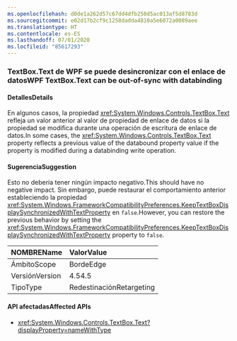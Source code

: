 ```yaml
---
ms.openlocfilehash: d0de1a262d57c67dd4dfb258d5ac013af5d8783d
ms.sourcegitcommit: e02d17b2cf9c1258dadda4810a5e6072a0089aee
ms.translationtype: HT
ms.contentlocale: es-ES
ms.lasthandoff: 07/01/2020
ms.locfileid: "85617293"
---
```

### <a name="wpf-textboxtext-can-be-out-of-sync-with-databinding"></a><span data-ttu-id="47b88-101">TextBox.Text de WPF se puede desincronizar con el enlace de datos</span><span class="sxs-lookup"><span data-stu-id="47b88-101">WPF TextBox.Text can be out-of-sync with databinding</span></span>

#### <a name="details"></a><span data-ttu-id="47b88-102">Detalles</span><span class="sxs-lookup"><span data-stu-id="47b88-102">Details</span></span>

<span data-ttu-id="47b88-103">En algunos casos, la propiedad <xref:System.Windows.Controls.TextBox.Text> refleja un valor anterior al valor de propiedad de enlace de datos si la propiedad se modifica durante una operación de escritura de enlace de datos.</span><span class="sxs-lookup"><span data-stu-id="47b88-103">In some cases, the <xref:System.Windows.Controls.TextBox.Text> property reflects a previous value of the databound property value if the property is modified during a databinding write operation.</span></span>

#### <a name="suggestion"></a><span data-ttu-id="47b88-104">Sugerencia</span><span class="sxs-lookup"><span data-stu-id="47b88-104">Suggestion</span></span>

<span data-ttu-id="47b88-105">Esto no debería tener ningún impacto negativo.</span><span class="sxs-lookup"><span data-stu-id="47b88-105">This should have no negative impact.</span></span> <span data-ttu-id="47b88-106">Sin embargo, puede restaurar el comportamiento anterior estableciendo la propiedad <xref:System.Windows.FrameworkCompatibilityPreferences.KeepTextBoxDisplaySynchronizedWithTextProperty> en `false`.</span><span class="sxs-lookup"><span data-stu-id="47b88-106">However, you can restore the previous behavior by setting the <xref:System.Windows.FrameworkCompatibilityPreferences.KeepTextBoxDisplaySynchronizedWithTextProperty> property to `false`.</span></span>

| <span data-ttu-id="47b88-107">NOMBRE</span><span class="sxs-lookup"><span data-stu-id="47b88-107">Name</span></span>    | <span data-ttu-id="47b88-108">Valor</span><span class="sxs-lookup"><span data-stu-id="47b88-108">Value</span></span>       |
|:--------|:------------|
| <span data-ttu-id="47b88-109">Ámbito</span><span class="sxs-lookup"><span data-stu-id="47b88-109">Scope</span></span>   | <span data-ttu-id="47b88-110">Borde</span><span class="sxs-lookup"><span data-stu-id="47b88-110">Edge</span></span>        |
| <span data-ttu-id="47b88-111">Versión</span><span class="sxs-lookup"><span data-stu-id="47b88-111">Version</span></span> | <span data-ttu-id="47b88-112">4.5</span><span class="sxs-lookup"><span data-stu-id="47b88-112">4.5</span></span>         |
|<span data-ttu-id="47b88-113">Tipo</span><span class="sxs-lookup"><span data-stu-id="47b88-113">Type</span></span>|<span data-ttu-id="47b88-114">Redestinación</span><span class="sxs-lookup"><span data-stu-id="47b88-114">Retargeting</span></span>

#### <a name="affected-apis"></a><span data-ttu-id="47b88-115">API afectadas</span><span class="sxs-lookup"><span data-stu-id="47b88-115">Affected APIs</span></span>

- <xref:System.Windows.Controls.TextBox.Text?displayProperty=nameWithType>

